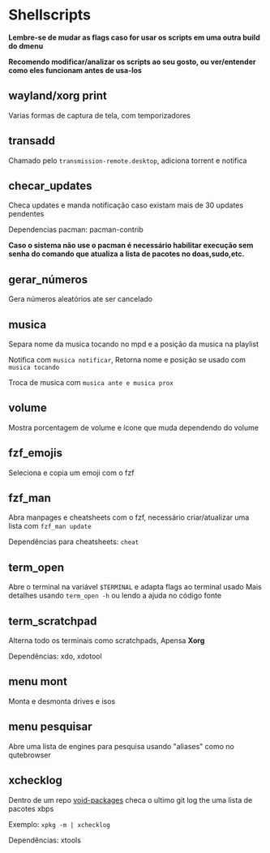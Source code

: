 # Shellscripts

**Lembre-se de mudar as flags caso for usar os scripts em uma outra build do dmenu**

**Recomendo modificar/analizar os scripts ao seu gosto, ou ver/entender como eles funcionam antes de usa-los**

## wayland/xorg print

Varias formas de captura de tela, com temporizadores

## transadd

Chamado pelo `transmission-remote.desktop`, adiciona torrent e notifica

## checar_updates

Checa updates e manda notificação caso existam mais de 30 updates pendentes

Dependencias pacman: pacman-contrib

**Caso o sistema não use o pacman é necessário habilitar execução sem senha do comando que atualiza a lista de pacotes no doas,sudo,etc.**

## gerar_números

Gera números aleatórios ate ser cancelado

## musica

Separa nome da musica tocando no mpd e a posição da musica na playlist

Notifica com `musica notificar`, Retorna nome e posição se usado com `musica tocando`

Troca de musica com `musica ante e musica prox`

## volume

Mostra porcentagem de volume e ícone que muda dependendo do volume

## fzf_emojis

Seleciona e copia um emoji com o fzf

## fzf_man

Abra manpages e cheatsheets com o fzf, necessário criar/atualizar uma lista com `fzf_man update`

Dependências para cheatsheets: `cheat`

## term_open

Abre o terminal na variável `$TERMINAL` e adapta flags ao terminal usado
Mais detalhes usando `term_open -h` ou lendo a ajuda no código fonte

## term_scratchpad

Alterna todo os terminais como scratchpads, Apensa **Xorg**

Dependências: xdo, xdotool

## menu mont

Monta e desmonta drives e isos

## menu pesquisar

Abre uma lista de engines para pesquisa usando "aliases" como no qutebrowser

## xchecklog

Dentro de um repo [void-packages](https://github.com/void-linux/void-packages) checa o ultimo git log the uma lista de pacotes xbps

Exemplo: `xpkg -m | xchecklog`

Dependências: xtools
